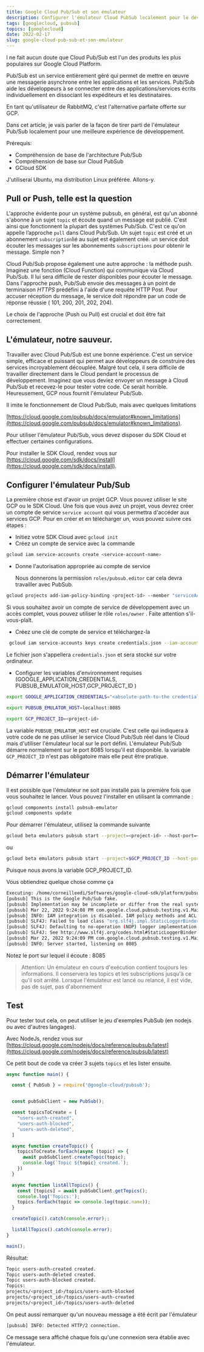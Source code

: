 ```yaml
---
title: Google Cloud Pub/Sub et son émulateur
description: Configurer l'émulateur Cloud PubSub localement pour le développement
tags: [googlecloud, pubsub]
topics: [googlecloud]
date: 2022-02-17
slug: google-cloud-pub-sub-et-son-emulateur
---
```


l ne fait aucun doute que Cloud Pub/Sub est l'un des produits les plus populaires sur Google Cloud Platform.

Pub/Sub est un service entièrement géré qui permet de mettre en œuvre une messagerie asynchrone entre les applications et les services. Pub/Sub aide les développeurs à se connecter entre des applications/services écrits individuellement en dissociant les expéditeurs et les destinataires.

En tant qu'utilisateur de RabbitMQ, c'est l'alternative parfaite offerte sur GCP.

Dans cet article, je vais parler de la façon de tirer parti de l'émulateur Pub/Sub localement pour une meilleure expérience de développement.

Prérequis:

- Compréhension de base de l'architecture Pub/Sub
- Compréhension de base sur Cloud PubSub
- GCloud SDK

J'utiliserai Ubuntu, ma distribution Linux préférée. Allons-y.

## Pull or Push, telle est la question

L'approche évidente pour un système pubsub, en général, est qu'un abonné s'abonne à un sujet `topic` et écoute quand un message est publié. C'est ainsi que fonctionnent la plupart des systèmes Pub/Sub. C'est ce qu'on appelle l’approche `pull` dans Cloud Pub/Sub. Un sujet `topic` est créé et un abonnement  `subscription`lié au sujet est également créé. un service doit écouter les messages sur les abonnements `subscriptions` pour obtenir le message. Simple non ?

Cloud Pub/Sub propose également une autre approche : la méthode push. Imaginez une fonction (Cloud Function) qui communique via Cloud Pub/Sub. Il lui sera difficile de rester disponibles pour écouter le message. Dans l'approche push, Pub/Sub envoie des messages à un point de terminaison *HTTPS* prédéfini à l'aide d'une requête HTTP Post. Pour accuser réception du message, le service doit répondre par un code de réponse réussie ( 101, 200, 201, 202, 204).

Le choix de l'approche (Push ou Pull) est crucial et doit être fait correctement.

## L'émulateur, notre sauveur.

Travailler avec Cloud Pub/Sub est une bonne expérience. C'est un service simple, efficace et puissant qui permet aux développeurs de construire des services incroyablement découplée. Malgré tout cela, il sera difficile de travailler directement dans le Cloud pendant le processus de développement. Imaginez que vous deviez envoyer un message à Cloud Pub/Sub et recevez-le pour tester votre code. Ce serait horrible. Heureusement, GCP nous fournit l'émulateur Pub/Sub.

Il imite le fonctionnement de Cloud Pub/Sub, mais avec quelques limitations

[https://cloud.google.com/pubsub/docs/emulator#known_limitations](https://cloud.google.com/pubsub/docs/emulator#known_limitations).

Pour utiliser l'émulateur Pub/Sub, vous devez disposer du SDK Cloud et effectuer certaines configurations.

Pour installer le SDK Cloud, rendez vous sur [https://cloud.google.com/sdk/docs/install](https://cloud.google.com/sdk/docs/install).

## Configurer l'émulateur Pub/Sub

La première chose est d'avoir un projet GCP. Vous pouvez utiliser le site GCP ou le SDK Cloud. Une fois que vous avez un projet, vous devrez créer un compte de service `service account` qui vous permettra d'accéder aux services GCP. Pour en créer et en télécharger un, vous pouvez suivre ces étapes :

- Initiez votre SDK Cloud avec `gcloud init`
- Créez un compte de service avec la commande

```bash
gcloud iam service-accounts create <service-account-name>
```

- Donne l'autorisation appropriée au compte de service

  Nous donnerons la permission `roles/pubsub.editor` car cela devra travailler avec PubSub.


```bash
gcloud projects add-iam-policy-binding <project-id> --member "serviceAccount:<service-account-name>@<project-id>.iam.gserviceaccount.com" --role "roles/pubsub.editor"
```

Si vous souhaitez avoir un compte de service de développement avec un accès complet, vous pouvez utiliser le rôle `roles/owner` . Faite attention s'il-vous-plaît.

- Créez une clé de compte de service et téléchargez-la

```bash
 gcloud iam service-accounts keys create credentials.json --iam-account <service-account-name>@<project-id>.iam.gserviceaccount.com
```

Le fichier json s'appellera `credentials.json` et sera stocké sur votre ordinateur.

- Configurer les variables d'environnement requises (GOOGLE_APPLICATION_CREDENTIALS, PUBSUB_EMULATOR_HOST,GCP_PROJECT_ID )

```bash
export GOOGLE_APPLICATION_CREDENTIALS="<absolute-path-to-the credentials>/credentials.json"

export PUBSUB_EMULATOR_HOST=localhost:8085

export GCP_PROJECT_ID=<project-id>
```

La variable `PUBSUB_EMULATOR_HOST` est cruciale. C'est celle qui indiquera à votre code de ne pas utiliser le service Cloud Pub/Sub réel dans le Cloud mais d'utiliser l'émulateur local sur le port défini. L'émulateur Pub/Sub démarre normalement sur le port 8085 lorsqu'il est disponible. la variable `GCP_PROJECT_ID` n'est pas obligatoire mais elle peut être pratique.

## Démarrer l'émulateur

Il est possible que l'émulateur ne soit pas installé pas la première fois que vous souhaitez le lancer. Vous pouvez l'installer en utilisant la commande :

```bash
gcloud components install pubsub-emulator
gcloud components update
```

Pour démarrer l'émulateur, utilisez la commande suivante

```bash
gcloud beta emulators pubsub start --project=<project-id> --host-port=<addresse-ip>:<port>
```

ou

```bash
gcloud beta emulators pubsub start --project=$GCP_PROJECT_ID --host-port=$PUBSUB_EMULATOR_HOST
```

Puisque nous avons la variable GCP_PROJECT_ID.

Vous obtiendrez quelque chose comme ça

```bash
Executing: /home/corneilleedi/Softwares/google-cloud-sdk/platform/pubsub-emulator/bin/cloud-pubsub-emulator --host=localhost --port=8085
[pubsub] This is the Google Pub/Sub fake.
[pubsub] Implementation may be incomplete or differ from the real system.
[pubsub] Mar 22, 2022 9:24:08 PM com.google.cloud.pubsub.testing.v1.Main main
[pubsub] INFO: IAM integration is disabled. IAM policy methods and ACL checks are not supported
[pubsub] SLF4J: Failed to load class "org.slf4j.impl.StaticLoggerBinder".
[pubsub] SLF4J: Defaulting to no-operation (NOP) logger implementation
[pubsub] SLF4J: See http://www.slf4j.org/codes.html#StaticLoggerBinder for further details.
[pubsub] Mar 22, 2022 9:24:09 PM com.google.cloud.pubsub.testing.v1.Main main
[pubsub] INFO: Server started, listening on 8085
```

Notez le port sur lequel il écoute : 8085
> Attention: Un émulateur en cours d'exécution contient toujours les informations.
> Il conservera les topics et les subscriptions jusqu'à ce qu'il soit arrêté.
> Lorsque l'émulateur est lancé ou relancé, il est vide, pas de sujet, pas d'abonnement

  ## Test

  Pour tester tout cela, on peut utiliser le jeu d'exemples PubSub (en nodejs ou avec d'autres langages).

  Avec NodeJs, rendez vous sur [https://cloud.google.com/nodejs/docs/reference/pubsub/latest](https://cloud.google.com/nodejs/docs/reference/pubsub/latest)

  Ce petit bout de code va créer 3 sujets `topics` et les lister ensuite.

```javascript
async function main() {

  const { PubSub } = require('@google-cloud/pubsub');


  const pubSubClient = new PubSub();

  const topicsToCreate = [
    "users-auth-created",
    "users-auth-blocked",
    "users-auth-deleted",
  ]

  async function createTopic() {
    topicsToCreate.forEach(async (topic) => {
      await pubSubClient.createTopic(topic);
      console.log(`Topic ${topic} created.`);
    })
  }

  async function listAllTopics() {
    const [topics] = await pubSubClient.getTopics();
    console.log('Topics:');
    topics.forEach(topic => console.log(topic.name));
  }

  createTopic().catch(console.error);;

  listAllTopics().catch(console.error);
}

main();
```

  Résultat:

```bash
Topic users-auth-created created.
Topic users-auth-deleted created.
Topic users-auth-blocked created.
Topics:
projects/<project_id>/topics/users-auth-blocked
projects/<project_id>/topics/users-auth-created
projects/<project_id>/topics/users-auth-deleted
```

On peut aussi remarquer qu'un nouveau message a été écrit par l'émulateur

```bash
[pubsub] INFO: Detected HTTP/2 connection.
```

Ce message sera affiché chaque fois qu'une connexion sera établie avec l'émulateur.
